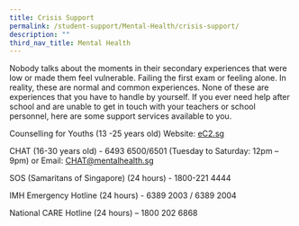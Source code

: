 ```yaml
---
title: Crisis Support
permalink: /student-support/Mental-Health/crisis-support/
description: ""
third_nav_title: Mental Health
---
```




Nobody talks about the moments in their secondary experiences that were low or made them feel vulnerable. Failing the first exam or feeling alone. In reality, these are normal and common experiences. None of these are experiences that you have to handle by yourself. If you ever need help after school and are unable to get in touch with your teachers or school personnel, here are some support services available to you.

Counselling for Youths (13 -25 years old) Website: <a href="https://ec2.sg/" target="_blank">eC2.sg</a>

CHAT (16-30 years old) - 6493 6500/6501 (Tuesday to Saturday: 12pm – 9pm) or Email: [CHAT@mentalhealth.sg](mailto:CHAT@mentalhealth.sg)

SOS (Samaritans of Singapore) (24 hours) - 1800-221 4444

IMH Emergency Hotline (24 hours) - 6389 2003 / 6389 2004

National CARE Hotline (24 hours) – 1800 202 6868